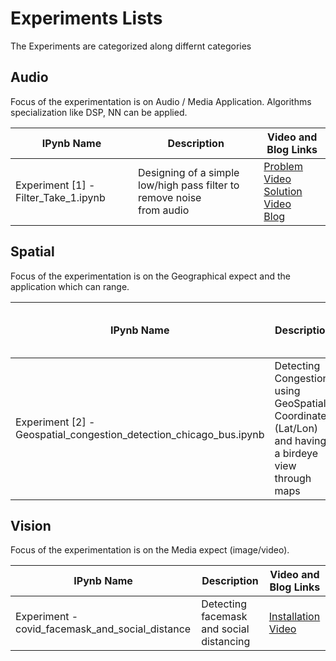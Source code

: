# Experiments Lists

The Experiments are categorized along differnt categories

## Audio
Focus of the experimentation is on Audio / Media Application. Algorithms specialization like DSP, NN can be applied.

	
|IPynb Name | Description | Video and Blog Links
| --- | --- | --- |
| Experiment [1] - Filter_Take_1.ipynb | Designing of a simple low/high pass filter to remove noise <br/>from audio | [Problem Video](https://www.youtube.com/watch?v=U-MvYmPqqaI)<br>[Solution Video](https://www.youtube.com/watch?v=c1WNdHXoeIw)<br/>[Blog](https://pankajr141.wordpress.com/2019/08/08/experiment-audio-solution-noise-removal-from-audio/)|

## Spatial
Focus of the experimentation is on the Geographical expect and the application which can range.

|IPynb Name | Description | Video and Blog Links
| --- | --- | --- |
| Experiment [2] - Geospatial_congestion_detection_chicago_bus.ipynb | Detecting Congestion using GeoSpatial Coordinates (Lat/Lon) and having a birdeye view through maps | [Problem Video](https://www.youtube.com/watch?v=D3QxN_DYwFo)<br>[Solution Video](https://www.youtube.com/watch?v=k9rz-YOJIvE)|


## Vision
Focus of the experimentation is on the Media expect (image/video).

|IPynb Name | Description | Video and Blog Links
| --- | --- | --- |
| Experiment - covid_facemask_and_social_distance | Detecting facemask and social distancing | [Installation Video](https://www.youtube.com/watch?v=4APNCxkw0RU)|


  

